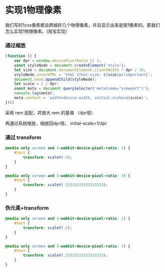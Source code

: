 # 实现1物理像素
我们写的1css像素都会跨越好几个物理像素，并且显示出来是按1像素的。那我们怎么实现1物理像素。(淘宝实现)

### 通过缩放
```js
(function () {
    var dpr = window.devicePixelRatio || 1;
    const styleNode = document.createElement('style');
    let size = document.documentElement.clientWidth * dpr / 16;
    styleNode.innerHTML = `html {font-size: ${size}px!important}`;
    document.head.appendChild(styleNode);
    let scale = 1 / dpr;
    const meta = document.querySelector('meta[name="viewport"]');
    console.log(meta);
    meta.content = `width=device-width, initial-scale=${scale}`;
})()
```
采用 rem 适配，并放大 rem 的基值 （dpr倍）

再通过系统缩放，缩放回dpr倍， initial-scale=1/dpr

### 通过 transform

```css
@media only screen and (-webkit-device-pixel-ratio: 2) {
    #test {
        transform: scaleY(.5);
    }
}

@media only screen and (-webkit-device-pixel-ratio: 3) {
    #test {
        transform: scaleY(.33333333333333333);
    }
}

```

### 伪元素+transform

```css
@media only screen and (-webkit-device-pixel-ratio: 2) {
    #test {
        transform: scaleY(.5);
    }
}

@media only screen and (-webkit-device-pixel-ratio: 3) {
    #test {
        transform: scaleY(.33333333333333333);
    }
}

```

